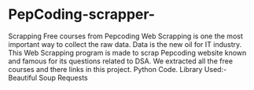 # PepCoding-scrapper-

Scrapping Free courses from Pepcoding
Web Scrapping is one the most important way to collect the raw data. Data is the new oil for IT industry. 
This Web Scrapping program is made to scrap Pepcoding website known and famous for its questions related to DSA. We extracted all the free courses and there links in this project.
Python Code.
   Library Used:-
      Beautiful Soup
      Requests
